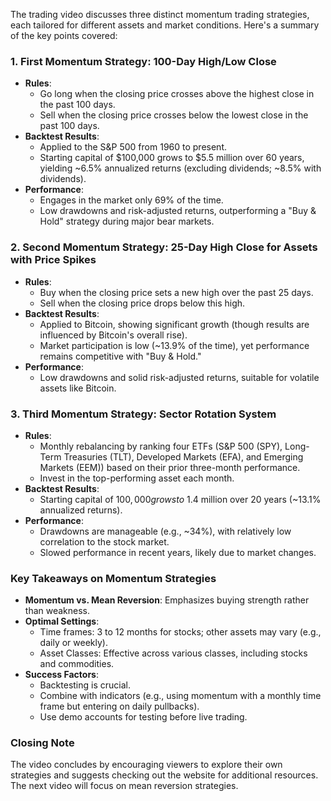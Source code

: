 The trading video discusses three distinct momentum trading strategies, each tailored for different assets and market conditions. Here's a summary of the key points covered:

### 1. **First Momentum Strategy: 100-Day High/Low Close**
   - **Rules**: 
     - Go long when the closing price crosses above the highest close in the past 100 days.
     - Sell when the closing price crosses below the lowest close in the past 100 days.
   - **Backtest Results**:
     - Applied to the S&P 500 from 1960 to present.
     - Starting capital of $100,000 grows to $5.5 million over 60 years, yielding ~6.5% annualized returns (excluding dividends; ~8.5% with dividends).
   - **Performance**:
     - Engages in the market only 69% of the time.
     - Low drawdowns and risk-adjusted returns, outperforming a "Buy & Hold" strategy during major bear markets.

### 2. **Second Momentum Strategy: 25-Day High Close for Assets with Price Spikes**
   - **Rules**:
     - Buy when the closing price sets a new high over the past 25 days.
     - Sell when the closing price drops below this high.
   - **Backtest Results**:
     - Applied to Bitcoin, showing significant growth (though results are influenced by Bitcoin's overall rise).
     - Market participation is low (~13.9% of the time), yet performance remains competitive with "Buy & Hold."
   - **Performance**:
     - Low drawdowns and solid risk-adjusted returns, suitable for volatile assets like Bitcoin.

### 3. **Third Momentum Strategy: Sector Rotation System**
   - **Rules**:
     - Monthly rebalancing by ranking four ETFs (S&P 500 (SPY), Long-Term Treasuries (TLT), Developed Markets (EFA), and Emerging Markets (EEM)) based on their prior three-month performance.
     - Invest in the top-performing asset each month.
   - **Backtest Results**:
     - Starting capital of $100,000 grows to ~$1.4 million over 20 years (~13.1% annualized returns).
   - **Performance**:
     - Drawdowns are manageable (e.g., ~34%), with relatively low correlation to the stock market.
     - Slowed performance in recent years, likely due to market changes.

### Key Takeaways on Momentum Strategies
- **Momentum vs. Mean Reversion**: Emphasizes buying strength rather than weakness.
- **Optimal Settings**:
  - Time frames: 3 to 12 months for stocks; other assets may vary (e.g., daily or weekly).
  - Asset Classes: Effective across various classes, including stocks and commodities.
- **Success Factors**:
  - Backtesting is crucial.
  - Combine with indicators (e.g., using momentum with a monthly time frame but entering on daily pullbacks).
  - Use demo accounts for testing before live trading.

### Closing Note
The video concludes by encouraging viewers to explore their own strategies and suggests checking out the website for additional resources. The next video will focus on mean reversion strategies.
